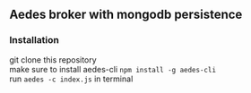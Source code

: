 ## Aedes broker with mongodb persistence
### Installation
git clone this repository  
make sure to install aedes-cli `npm install -g aedes-cli`  
run `aedes -c index.js` in terminal  